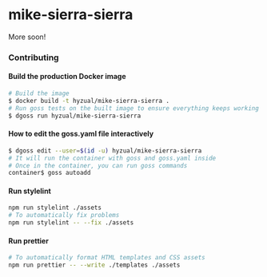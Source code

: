 # mike-sierra-sierra

More soon!

### Contributing

#### Build the production Docker image

```sh
# Build the image
$ docker build -t hyzual/mike-sierra-sierra .
# Run goss tests on the built image to ensure everything keeps working
$ dgoss run hyzual/mike-sierra-sierra
```

#### How to edit the goss.yaml file interactively

```sh
$ dgoss edit --user=$(id -u) hyzual/mike-sierra-sierra
# It will run the container with goss and goss.yaml inside
# Once in the container, you can run goss commands
container$ goss autoadd
```

#### Run stylelint

```sh
npm run stylelint ./assets
# To automatically fix problems
npm run stylelint -- --fix ./assets
```

#### Run prettier

```sh
# To automatically format HTML templates and CSS assets
npm run prettier -- --write ./templates ./assets
```
